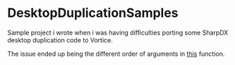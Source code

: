 # DesktopDuplicationSamples

Sample project i wrote when i was having difficulties porting some SharpDX desktop duplication code to Vortice.

The issue ended up being the different order of arguments in [this](https://docs.microsoft.com/en-us/windows/win32/api/d3d11/nf-d3d11-id3d11devicecontext-copyresource) function.
